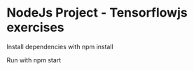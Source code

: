 # NodeJs Project - Tensorflowjs exercises

Install dependencies with npm install

Run with npm start
